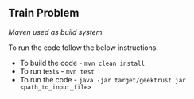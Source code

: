 ## Train Problem

 *Maven used as build system.*
 
 To run the code follow the below instructions.
 
 * To build the code - `mvn clean install`
 * To run tests - `mvn test`
 * To run the code - `java -jar target/geektrust.jar <path_to_input_file>`
